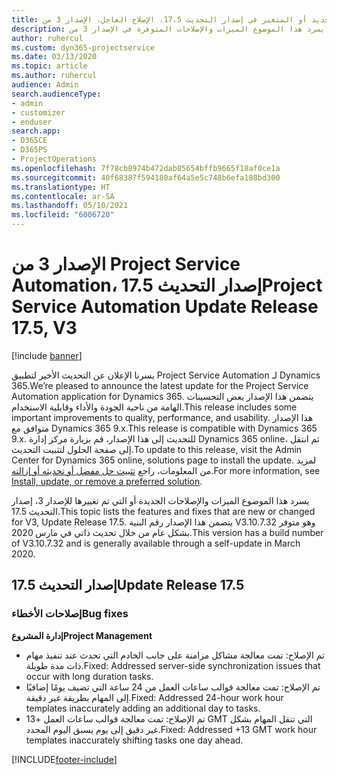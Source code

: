 ```yaml
---
title: الجديد أو المتغير في إصدار التحديث 17.5، الإصلاح العاجل، الإصدار 3 من Project Service Automation
description: يسرد هذا الموضوع الميزات والإصلاحات المتوفرة في الإصدار 3 من Project Service Automation، إصدار التحديث 17.5.
author: ruhercul
ms.custom: dyn365-projectservice
ms.date: 03/13/2020
ms.topic: article
ms.author: ruhercul
audience: Admin
search.audienceType:
- admin
- customizer
- enduser
search.app:
- D365CE
- D365PS
- ProjectOperations
ms.openlocfilehash: 7f78cb8974b472dab85654bffb9665f18af0ce1a
ms.sourcegitcommit: 40f68387f594180af64a5e5c748b6efa188bd300
ms.translationtype: HT
ms.contentlocale: ar-SA
ms.lasthandoff: 05/10/2021
ms.locfileid: "6006720"
---
```

# <a name="project-service-automation-update-release-175-v3"></a><span data-ttu-id="8985a-103">الإصدار 3 من Project Service Automation، إصدار التحديث 17.5</span><span class="sxs-lookup"><span data-stu-id="8985a-103">Project Service Automation Update Release 17.5, V3</span></span>

[!include [banner](../includes/psa-now-project-operations.md)]

<span data-ttu-id="8985a-104">يسرنا الإعلان عن التحديث الأخير لتطبيق Project Service Automation لـ Dynamics 365.</span><span class="sxs-lookup"><span data-stu-id="8985a-104">We’re pleased to announce the latest update for the Project Service Automation application for Dynamics 365.</span></span> <span data-ttu-id="8985a-105">يتضمن هذا الإصدار بعض التحسينات الهامة من ناحية الجودة والأداء وقابلية الاستخدام.</span><span class="sxs-lookup"><span data-stu-id="8985a-105">This release includes some important improvements to quality, performance, and usability.</span></span>  <span data-ttu-id="8985a-106">هذا الإصدار متوافق مع Dynamics 365 9.x.</span><span class="sxs-lookup"><span data-stu-id="8985a-106">This release is compatible with Dynamics 365 9.x.</span></span> <span data-ttu-id="8985a-107">للتحديث إلى هذا الإصدار، قم بزيارة مركز إدارة Dynamics 365 online، ثم انتقل إلى صفحة الحلول لتثبيت التحديث.</span><span class="sxs-lookup"><span data-stu-id="8985a-107">To update to this release, visit the Admin Center for Dynamics 365 online, solutions page to install the update.</span></span> <span data-ttu-id="8985a-108">لمزيد من المعلومات، راجع [تثبيت حل مفضل أو تحديثه أو إزالته](/power-platform/admin/install-remove-preferred-solution).</span><span class="sxs-lookup"><span data-stu-id="8985a-108">For more information, see [Install, update, or remove a preferred solution](/power-platform/admin/install-remove-preferred-solution).</span></span>

<span data-ttu-id="8985a-109">يسرد هذا الموضوع الميزات والإصلاحات الجديدة أو التي تم تغييرها للإصدار 3، إصدار التحديث 17.5.</span><span class="sxs-lookup"><span data-stu-id="8985a-109">This topic lists the features and fixes that are new or changed for V3, Update Release 17.5.</span></span> <span data-ttu-id="8985a-110">يتضمن هذا الإصدار رقم البنية V3.10.7.32 وهو متوفر بشكل عام من خلال تحديث ذاتي في مارس 2020.</span><span class="sxs-lookup"><span data-stu-id="8985a-110">This version has a build number of V3.10.7.32 and is generally available through a self-update in March 2020.</span></span>


## <a name="update-release-175"></a><span data-ttu-id="8985a-111">إصدار التحديث 17.5</span><span class="sxs-lookup"><span data-stu-id="8985a-111">Update Release 17.5</span></span>

### <a name="bug-fixes"></a><span data-ttu-id="8985a-112">إصلاحات الأخطاء</span><span class="sxs-lookup"><span data-stu-id="8985a-112">Bug fixes</span></span>


<span data-ttu-id="8985a-113">**إدارة المشروع**</span><span class="sxs-lookup"><span data-stu-id="8985a-113">**Project Management**</span></span>

- <span data-ttu-id="8985a-114">تم الإصلاح: تمت معالجة مشاكل مزامنة على جانب الخادم التي تحدث عند تنفيذ مهام ذات مدة طويلة.</span><span class="sxs-lookup"><span data-stu-id="8985a-114">Fixed: Addressed server-side synchronization issues that occur with long duration tasks.</span></span>
- <span data-ttu-id="8985a-115">تم الإصلاح: تمت معالجة قوالب ساعات العمل من 24 ساعة التي تضيف يومًا إضافيًا إلى المهام بطريقة غير دقيقة.</span><span class="sxs-lookup"><span data-stu-id="8985a-115">Fixed: Addressed 24-hour work hour templates inaccurately adding an additional day to tasks.</span></span>
- <span data-ttu-id="8985a-116">تم الإصلاح: تمت معالجة قوالب ساعات العمل +13 GMT التي تنقل المهام بشكل غير دقيق إلى يوم يسبق اليوم المحدد.</span><span class="sxs-lookup"><span data-stu-id="8985a-116">Fixed: Addressed +13 GMT work hour templates inaccurately shifting tasks one day ahead.</span></span>



[!INCLUDE[footer-include](../includes/footer-banner.md)]